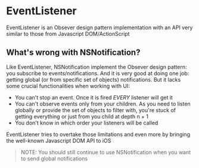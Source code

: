 EventListener
=============

EventListener is an Obsever design pattern implementation with an API very similar to those from Javascript DOM/ActionScript

## What's wrong with NSNotification?

Like EventListener, NSNotification implement the Obsever design pattern: you subscribe to events/notifications. And it is very good at doing one job: getting global (or from specific set of objects) notifications. But it lacks some crucial functionalities when working with UI:

- You can't stop an event. Once it is fired *EVERY* listener will get it
- You can't observe events only from your children. As you need to listen globally or provide the set of objects to filter with, you're stuck of getting everything or just from you child at depth n + 1
- You don't know in which order your listeners will be called

EventListener tries to overtake those limitations and even more by bringing the well-known Javascript DOM API to iOS

> NOTE: You should still continue to use NSNotification when you want to send global notifications

